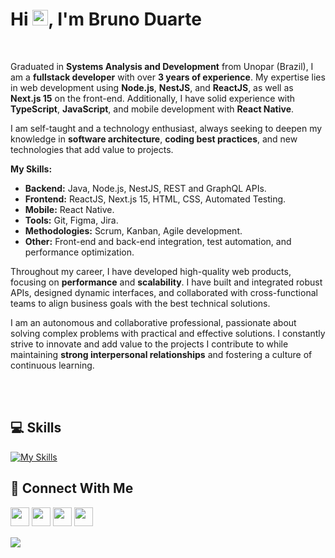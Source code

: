 
<h1 > Hi <img src="https://media.giphy.com/media/hvRJCLFzcasrR4ia7z/giphy.gif" width="25">, I'm Bruno Duarte</h1>
<br/>
      <p>Graduated in <strong>Systems Analysis and Development</strong> from Unopar (Brazil), I am a <strong>fullstack developer</strong> with over <strong>3 years of experience</strong>. My expertise lies in web development using <strong>Node.js</strong>, <strong>NestJS</strong>, and <strong>ReactJS</strong>, as well as <strong>Next.js 15</strong> on the front-end. Additionally, I have solid experience with <strong>TypeScript</strong>, <strong>JavaScript</strong>, and mobile development with <strong>React Native</strong>.</p>
      <p>I am self-taught and a technology enthusiast, always seeking to deepen my knowledge in <strong>software architecture</strong>, <strong>coding best practices</strong>, and new technologies that add value to projects.</p>
      <p>
        <strong>My Skills:</strong><br />
        <ul>
          <li><strong>Backend:</strong> Java, Node.js, NestJS, REST and GraphQL APIs.</li>
          <li><strong>Frontend:</strong> ReactJS, Next.js 15, HTML, CSS, Automated Testing.</li>
          <li><strong>Mobile:</strong> React Native.</li>
          <li><strong>Tools:</strong> Git, Figma, Jira.</li>
          <li><strong>Methodologies:</strong> Scrum, Kanban, Agile development.</li>
          <li><strong>Other:</strong> Front-end and back-end integration, test automation, and performance optimization.</li>
        </ul>
      </p>
      <p>Throughout my career, I have developed high-quality web products, focusing on <strong>performance</strong> and <strong>scalability</strong>. I have built and integrated robust APIs, designed dynamic interfaces, and collaborated with cross-functional teams to align business goals with the best technical solutions.</p>
      <p>I am an autonomous and collaborative professional, passionate about solving complex problems with practical and effective solutions. I constantly strive to innovate and add value to the projects I contribute to while maintaining <strong>strong interpersonal relationships</strong> and fostering a culture of continuous learning.</p>
      <br/><br/>
    


## 💻 Skills

[![My Skills](https://skillicons.dev/icons?i=react,nextjs,nodejs,nestjs,prisma,ts,tailwind,materialui,sass,js,vite,cs)](https://skillicons.dev)



## 👥 Connect With Me
<p>
<a href="https://linkedin.com/in/bduarte10"><img src="https://img.shields.io/badge/linkedin-%230077B5.svg?style=for-the-badge&logo=linkedin&logoColor=white" style="margin-bottom: 4px;" height="30px" target="_blank"></a>
<a href="https://twitter.com/bduarte_10"><img src="https://img.shields.io/badge/Twitter-%231DA1F2.svg?style=for-the-badge&logo=Twitter&logoColor=white" style="margin-bottom: 4px;" height="30px" target="_blank"></a>
<a href="https://www.instagram.com/bduarte.10"><img src="https://img.shields.io/badge/Instagram-%23E4405F.svg?style=for-the-badge&logo=Instagram&logoColor=white" style="margin-bottom: 4px;" height="30px" target="_blank"></a>
<a href="https://codepen.io/bduarte10"><img src="https://img.shields.io/badge/Codepen-000000?style=for-the-badge&logo=codepen&logoColor=white" style="margin-bottom: 4px;" height="30px" target="_blank"></a>
</p>

<div style="display: flex;">
    <picture>
        <source
            srcset="https://github-readme-stats.vercel.app/api/top-langs/?username=bduarte10&layout=compact&theme=dark"
            media="(prefers-color-scheme: dark)"
        />
        <source
            srcset="https://github-readme-stats.vercel.app/api/top-langs/?username=bduarte10&layout=compact"
            media="(prefers-color-scheme: light), (prefers-color-scheme: no-preference)"
        />
        <img src="https://github-readme-stats.vercel.app/api/top-langs/?username=bduarte10&layout=compact" />
    </picture>
</div>
